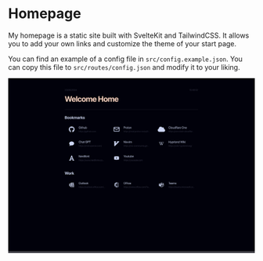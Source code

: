 # Homepage

My homepage is a static site built with SvelteKit and TailwindCSS. It allows you to add your own links and customize the theme of your start page.

You can find an example of a config file in `src/config.example.json`. You can copy this file to `src/routes/config.json` and modify it to your liking.

![Screenshot](./screenshot.png)
